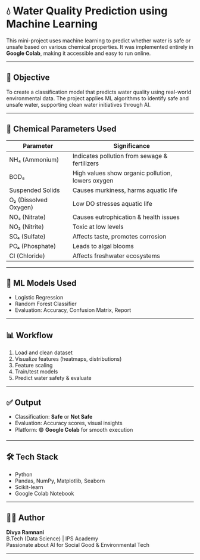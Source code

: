 # 💧 Water Quality Prediction using Machine Learning

This mini-project uses machine learning to predict whether water is safe or unsafe based on various chemical properties. It was implemented entirely in **Google Colab**, making it accessible and easy to run online.

---

## 🎯 Objective

To create a classification model that predicts water quality using real-world environmental data. The project applies ML algorithms to identify safe and unsafe water, supporting clean water initiatives through AI.

---

## 🔬 Chemical Parameters Used

| Parameter | Significance |
|-----------|---------------|
| NH₄ (Ammonium) | Indicates pollution from sewage & fertilizers |
| BOD₅ | High values show organic pollution, lowers oxygen |
| Suspended Solids | Causes murkiness, harms aquatic life |
| O₂ (Dissolved Oxygen) | Low DO stresses aquatic life |
| NO₃ (Nitrate) | Causes eutrophication & health issues |
| NO₂ (Nitrite) | Toxic at low levels |
| SO₄ (Sulfate) | Affects taste, promotes corrosion |
| PO₄ (Phosphate) | Leads to algal blooms |
| Cl (Chloride) | Affects freshwater ecosystems |

---

## 🧠 ML Models Used

- Logistic Regression  
- Random Forest Classifier  
- Evaluation: Accuracy, Confusion Matrix, Report

---

## 📊 Workflow

1. Load and clean dataset  
2. Visualize features (heatmaps, distributions)  
3. Feature scaling  
4. Train/test models  
5. Predict water safety & evaluate

---

## ✅ Output

- Classification: **Safe** or **Not Safe**  
- Evaluation: Accuracy scores, visual insights  
- Platform: 🟢 **Google Colab** for smooth execution

---

## 🛠️ Tech Stack

- Python  
- Pandas, NumPy, Matplotlib, Seaborn  
- Scikit-learn  
- Google Colab Notebook

---

## 🙋‍♀️ Author

**Divya Ramnani**  
B.Tech (Data Science) | IPS Academy  
Passionate about AI for Social Good & Environmental Tech

---

